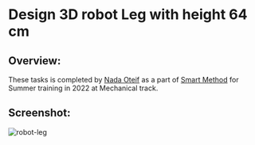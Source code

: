 # Design 3D robot Leg with height 64 cm

## Overview:

These tasks is completed by [Nada Oteif](https://sa.linkedin.com/in/nadaoteif) as a part of [Smart Method](https://s-m.com.sa/en/index.html) for Summer training in 2022 at Mechanical track.

## Screenshot:

![robot-leg](https://user-images.githubusercontent.com/85653190/184600973-8d5b2cc9-9a33-462d-8646-99d558cec117.jpg)
